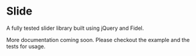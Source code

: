 # Slide

A fully tested slider library built using jQuery and Fidel.

More documentation coming soon.  Please checkout the example and the tests for usage.
